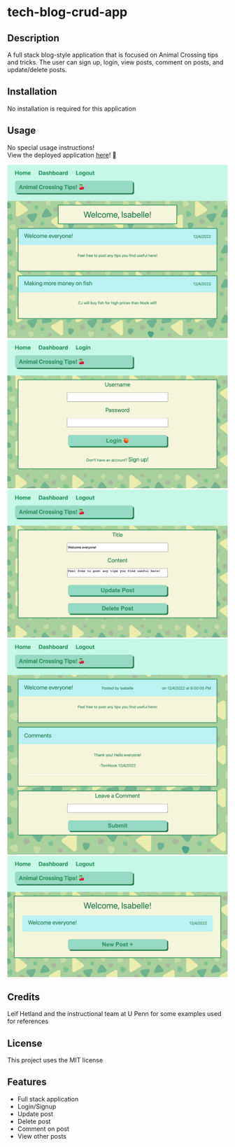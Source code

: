 # tech-blog-crud-app

## Description
A full stack blog-style application that is focused on Animal Crossing tips and tricks. The user can sign up, login, view posts, comment on posts, and update/delete posts. 

## Installation
No installation is required for this application

## Usage
No special usage instructions! <br>
View the deployed application [here](https://damp-dusk-18777.herokuapp.com/)! 🚀

![home screen](/images/homepage.png)
![login/signup page](/images/login.png)
![update post](/images/update.png)
![comment on post](/images/comment.png)
![dashboard](/images/dashboard.png)

## Credits
Leif Hetland and the instructional team at U Penn for some examples used for references

## License
This project uses the MIT license

## Features
- Full stack application
- Login/Signup
- Update post
- Delete post
- Comment on post
- View other posts
